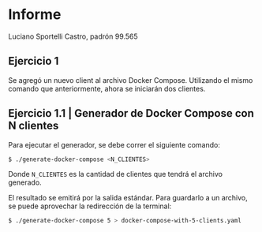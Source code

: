 # Informe

Luciano Sportelli Castro, padrón 99.565


## Ejercicio 1

Se agregó un nuevo client al archivo Docker Compose. Utilizando el mismo comando que anteriormente, ahora se iniciarán dos clientes.


## Ejercicio 1.1 | Generador de Docker Compose con N clientes

Para ejecutar el generador, se debe correr el siguiente comando:

```bash
$ ./generate-docker-compose <N_CLIENTES>
```

Donde `N_CLIENTES` es la cantidad de clientes que tendrá el archivo generado.

El resultado se emitirá por la salida estándar. Para guardarlo a un archivo, se puede
aprovechar la redirección de la terminal:

```bash
$ ./generate-docker-compose 5 > docker-compose-with-5-clients.yaml
```